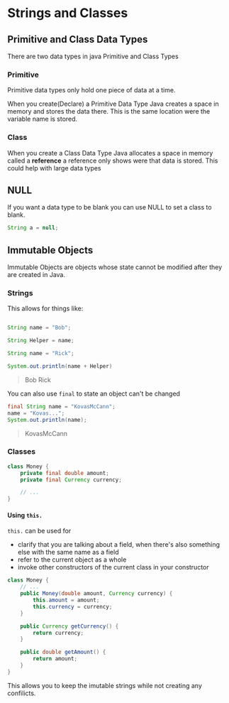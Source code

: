 # Strings and Classes

## Primitive and Class Data Types

There are two data types in java Primitive and Class Types

### Primitive

Primitive data types only hold one piece of data at a time.

When you create(Declare) a Primitive Data Type Java creates a space in memory and stores the data there. This is the same location were the variable name is stored.

### Class

When you create a Class Data Type Java allocates a space in memory called a **reference** a reference only shows were that data is stored. This could help with large data types

## NULL

If you want a data type to be blank you can use NULL to set a class to blank.

```java
String a = null;
```

## Immutable Objects

Immutable Objects are objects whose state cannot be modified after they are created in Java.

### Strings
This allows for things like:

```java

String name = "Bob";

String Helper = name;

String name = "Rick";

System.out.println(name + Helper)
```
> Bob Rick

You can also use ``final`` to state an object can't be changed

```java
final String name = "KovasMcCann";
name = "Kovas...";
System.out.println(name);
```
> KovasMcCann

### Classes 

```java
class Money {
    private final double amount;
    private final Currency currency;

    // ...
}
```

#### Using ``this.``

``this.`` can be used for 

- clarify that you are talking about a field, when there's also something else with the same name as a field
- refer to the current object as a whole
- invoke other constructors of the current class in your constructor

```java
class Money {
    // ...
    public Money(double amount, Currency currency) {
        this.amount = amount;
        this.currency = currency;
    }

    public Currency getCurrency() {
        return currency;
    }

    public double getAmount() {
        return amount;
    }
}
```

This allows you to keep the imutable strings while not creating any confilicts.
